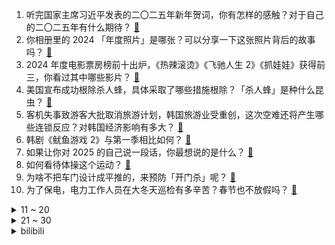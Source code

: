 1. 听完国家主席习近平发表的二〇二五年新年贺词，你有怎样的感触？对于自己的二〇二五年有什么期待？ [:link:](https://www.zhihu.com/question/8372968343)
2. 你相册里的 2024 「年度照片」是哪张？可以分享一下这张照片背后的故事吗？ [:link:](https://www.zhihu.com/question/6780953899)
3. 2024 年度电影票房榜前十出炉，《热辣滚烫》《飞驰人生 2》《抓娃娃》获得前三，你看过其中哪些影片？ [:link:](https://www.zhihu.com/question/8334409817)
4. 美国宣布成功根除杀人蜂，具体采取了哪些措施根除？「杀人蜂」是种什么昆虫？ [:link:](https://www.zhihu.com/question/7919771677)
5. 客机失事致游客大批取消旅游计划，韩国旅游业受重创，这次空难还将产生哪些连锁反应？对韩国经济影响有多大？ [:link:](https://www.zhihu.com/question/8251182483)
6. 韩剧《鱿鱼游戏 2》与第一季相比如何？ [:link:](https://www.zhihu.com/question/8018833867)
7. 如果让你对 2025 的自己说一段话，你最想说的是什么？ [:link:](https://www.zhihu.com/question/7118888279)
8. 如何看待体操这个运动？ [:link:](https://www.zhihu.com/question/356526718)
9. 为啥不把车门设计成平推的，来预防「开门杀」呢？ [:link:](https://www.zhihu.com/question/650389309)
10. 为了保电，电力工作人员在大冬天巡检有多辛苦？春节也不放假吗？ [:link:](https://www.zhihu.com/question/266206929)
<details>
<summary>11 ~ 20</summary>

11. 为什么川菜里飘着很多油，但是四川人并不胖？ [:link:](https://www.zhihu.com/question/56692782)
12. 梦，标准读音是 mèng，为什么很多歌手唱出来的是 mòng？ [:link:](https://www.zhihu.com/question/513065666)
13. 为什么说“锤砧战术”是《全面战争》系列中战役的万金油对战思路，玩起来不会很单调吗？ [:link:](https://www.zhihu.com/question/8351660243)
14. 韩国通报客机失事细节，机身着陆撞到违规混凝土台爆炸起火，机场部署是否存在疏漏？有何办法避免这类事故？ [:link:](https://www.zhihu.com/question/8256744285)
15. 2024年乒超联赛第二阶段男团半决赛一单交锋，樊振东1：3不敌王楚钦，怎么评价这一场对决？ [:link:](https://www.zhihu.com/question/8378321436)
16. 为什么变形金刚系列放弃迈克尔贝的有机械质感且复杂的变形，反而选择了一趴变形的风格? [:link:](https://www.zhihu.com/question/3636018571)
17. 父母那个年代很流行穿皮衣，为什么年轻人穿皮衣的越来越少了？ [:link:](https://www.zhihu.com/question/3565755877)
18. 「12356」将作为全国统一心理援助热线近期投入运行，有哪些信息值得关注？你会拨通这通电话吗？ [:link:](https://www.zhihu.com/question/7838161308)
19. 24-25 赛季NBA常规赛骑士 113:95 勇士，如何评价这场比赛？ [:link:](https://www.zhihu.com/question/8334201526)
20. 2025 年你准备开启一场怎样的亲子旅行，让娃更好地看看外面的世界？ [:link:](https://www.zhihu.com/question/7176271546)
</details>
<details>
<summary>21 ~ 30</summary>

21. 国产独立游戏《烽火与炊烟》第二支实机PV发布，你对其中展示的内容有何看法，是否看好它的前景？ [:link:](https://www.zhihu.com/question/8241481047)
22. WTT 85% 股份由 ITTF（国际乒联）持有，已连续三年亏损，暴露出乒乓球运动商业运营的哪些问题？ [:link:](https://www.zhihu.com/question/8333160284)
23. 如何看待「焦虑型依恋容易被回避型吸引」这类说法？跟创伤的强迫性重复类似吗？ [:link:](https://www.zhihu.com/question/6683945346)
24. 你觉得哪个品牌的笔记本电脑是最耐用的？ [:link:](https://www.zhihu.com/question/621335124)
25. 如何看待博主透露小米 SU7 12.23-12.29 锁单破万? [:link:](https://www.zhihu.com/question/8247993214)
26. 2025 年，你打算读几本书？是哪些方面的？ [:link:](https://www.zhihu.com/question/7267119003)
27. 为什么现在的年轻人这么热衷研究「麦学」「 晚学」「珂学」等各种「学」？这反映了怎样的群体心理？ [:link:](https://www.zhihu.com/question/3944374437)
28. 如果MyGO!!!!!和Ave Mujica的成员重组两个乐队，最优解是什么？ [:link:](https://www.zhihu.com/question/8208024187)
29. 在大学混的风生水起的同学步入社会也会混的比较好吗？ [:link:](https://www.zhihu.com/question/667139538)
30. 如果让你推荐一个城市的夜游项目，你会选哪里？为什么？它的夜晚有哪些特色？ [:link:](https://www.zhihu.com/question/7090801377)
</details><details>
<summary>bilibili</summary>

</details>